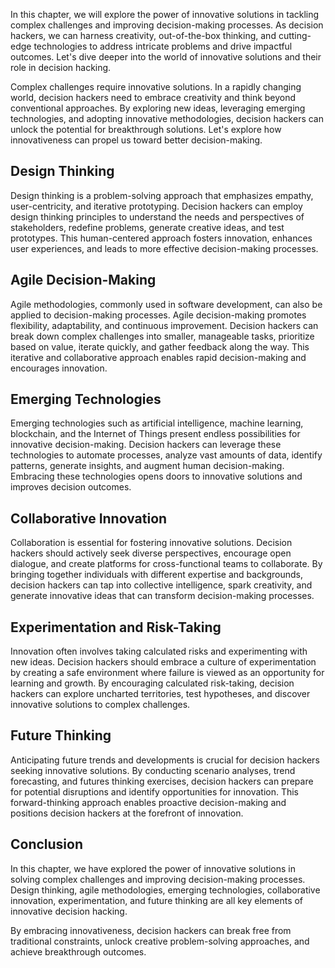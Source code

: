 
In this chapter, we will explore the power of innovative solutions in tackling complex challenges and improving decision-making processes. As decision hackers, we can harness creativity, out-of-the-box thinking, and cutting-edge technologies to address intricate problems and drive impactful outcomes. Let's dive deeper into the world of innovative solutions and their role in decision hacking.

Complex challenges require innovative solutions. In a rapidly changing world, decision hackers need to embrace creativity and think beyond conventional approaches. By exploring new ideas, leveraging emerging technologies, and adopting innovative methodologies, decision hackers can unlock the potential for breakthrough solutions. Let's explore how innovativeness can propel us toward better decision-making.

## Design Thinking

Design thinking is a problem-solving approach that emphasizes empathy, user-centricity, and iterative prototyping. Decision hackers can employ design thinking principles to understand the needs and perspectives of stakeholders, redefine problems, generate creative ideas, and test prototypes. This human-centered approach fosters innovation, enhances user experiences, and leads to more effective decision-making processes.

## Agile Decision-Making

Agile methodologies, commonly used in software development, can also be applied to decision-making processes. Agile decision-making promotes flexibility, adaptability, and continuous improvement. Decision hackers can break down complex challenges into smaller, manageable tasks, prioritize based on value, iterate quickly, and gather feedback along the way. This iterative and collaborative approach enables rapid decision-making and encourages innovation.

## Emerging Technologies

Emerging technologies such as artificial intelligence, machine learning, blockchain, and the Internet of Things present endless possibilities for innovative decision-making. Decision hackers can leverage these technologies to automate processes, analyze vast amounts of data, identify patterns, generate insights, and augment human decision-making. Embracing these technologies opens doors to innovative solutions and improves decision outcomes.

## Collaborative Innovation

Collaboration is essential for fostering innovative solutions. Decision hackers should actively seek diverse perspectives, encourage open dialogue, and create platforms for cross-functional teams to collaborate. By bringing together individuals with different expertise and backgrounds, decision hackers can tap into collective intelligence, spark creativity, and generate innovative ideas that can transform decision-making processes.

## Experimentation and Risk-Taking

Innovation often involves taking calculated risks and experimenting with new ideas. Decision hackers should embrace a culture of experimentation by creating a safe environment where failure is viewed as an opportunity for learning and growth. By encouraging calculated risk-taking, decision hackers can explore uncharted territories, test hypotheses, and discover innovative solutions to complex challenges.

## Future Thinking

Anticipating future trends and developments is crucial for decision hackers seeking innovative solutions. By conducting scenario analyses, trend forecasting, and futures thinking exercises, decision hackers can prepare for potential disruptions and identify opportunities for innovation. This forward-thinking approach enables proactive decision-making and positions decision hackers at the forefront of innovation.

Conclusion
----------

In this chapter, we have explored the power of innovative solutions in solving complex challenges and improving decision-making processes. Design thinking, agile methodologies, emerging technologies, collaborative innovation, experimentation, and future thinking are all key elements of innovative decision hacking.

By embracing innovativeness, decision hackers can break free from traditional constraints, unlock creative problem-solving approaches, and achieve breakthrough outcomes.
